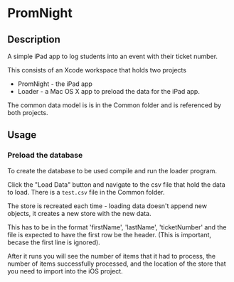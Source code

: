 # PromNight

## Description

A simple iPad app to log students into an event with their ticket number.

This consists of an Xcode workspace that holds two projects

- PromNight - the iPad app
- Loader - a Mac OS X app to preload the data for the iPad app.

The common data model is is in the Common folder and is referenced by both
projects.

## Usage

### Preload the database

To create the database to be used compile and run the loader program.

Click the "Load Data" button and navigate to the csv file that hold the data
to load. There is a `test.csv` file in the Common folder.

The store is recreated each time - loading data doesn't append new objects, it
creates a new store with the new data.

This has to be in the format 'firstName', 'lastName', 'ticketNumber' and the
file is expected to have the first row be the header. (This is important, becase
the first line is ignored).

After it runs you will see the number of items that it had to process, the
number of items successfully processed, and the location of the store that you
need to import into the iOS project.
